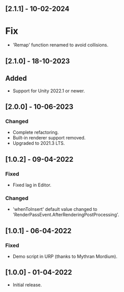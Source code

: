 ## [2.1.1] - 10-02-2024

# Fix
- 'Remap' function renamed to avoid collisions.

## [2.1.0] - 18-10-2023

## Added
- Support for Unity 2022.1 or newer.

## [2.0.0] - 10-06-2023

### Changed
- Complete refactoring.
- Built-in renderer support removed.
- Upgraded to 2021.3 LTS.

## [1.0.2] - 09-04-2022

### Fixed
- Fixed lag in Editor.

### Changed

- 'whenToInsert' default value changed to 'RenderPassEvent.AfterRenderingPostProcessing'.

## [1.0.1] - 06-04-2022

### Fixed
- Demo script in URP (thanks to Mythran Mordium).

## [1.0.0] - 01-04-2022

- Initial release.
